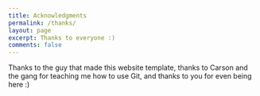 ```yaml
---
title: Acknowledgments
permalink: /thanks/
layout: page
excerpt: Thanks to everyone :)
comments: false
---
```


Thanks to the guy that made this website template, thanks to Carson and the gang for teaching me how to use Git, and thanks to you for even being here :)
